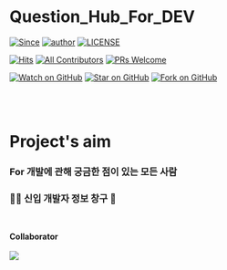 # Question_Hub_For_DEV

[![Since](https://img.shields.io/badge/since-2023.09.11-333333.svg?style=flat-square)](https://gyoogle.github.io)
[![author](https://img.shields.io/badge/author-jaeweon-0066FF.svg?style=flat-square)](https://gyoogle.github.io)
[![LICENSE](https://img.shields.io/dub/l/vibe-d.svg?style=flat-square)](https://github.com/jaeweon/Question_Hub_For_DEV/blob/master/LICENSE)



[![Hits](https://hits.seeyoufarm.com/api/count/incr/badge.svg?url=https%3A%2F%2Fgithub.com%2Fjaeweon%2Fhit-counter&count_bg=%2379C83D&title_bg=%23555555&icon=&icon_color=%23E7E7E7&title=hits&edge_flat=false)](https://hits.seeyoufarm.com)
[![All Contributors](https://img.shields.io/badge/all_contributors-1-orange.svg?style=flat-square)](#contributors)
[![PRs Welcome](https://img.shields.io/badge/PRs-everyOne-FF66FF.svg?style=flat-square)](http://makeapullrequest.com)

[![Watch on GitHub](https://img.shields.io/github/watchers/jaeweon/Question_Hub_For_DEV.svg?style=social)](https://github.com/gyoogle/tech-interview-for-developer/watchers)
[![Star on GitHub](https://img.shields.io/github/stars/jaeweon/Question_Hub_For_DEV.svg?style=social)](https://github.com/gyoogle/tech-interview-for-developer/stargazers)
[![Fork on GitHub](https://img.shields.io/github/forks/jaeweon/Question_Hub_For_DEV.svg?style=social)](https://github.com/gyoogle/tech-interview-for-developer/network/members)

<br>

<br>

# Project's aim
### For 개발에 관해 궁금한 점이 있는 모든 사람

### 👶🏻 신입 개발자 정보 창구 📖

<br> 

**Collaborator**
<br> 
<br> 
<a href="https://github.com/gyoogle/tech-interview-for-developer/graphs/contributors">
  <img src="https://contrib.rocks/image?repo=jaeweon/Question_Hub_For_DEV" />
</a>


<br>
